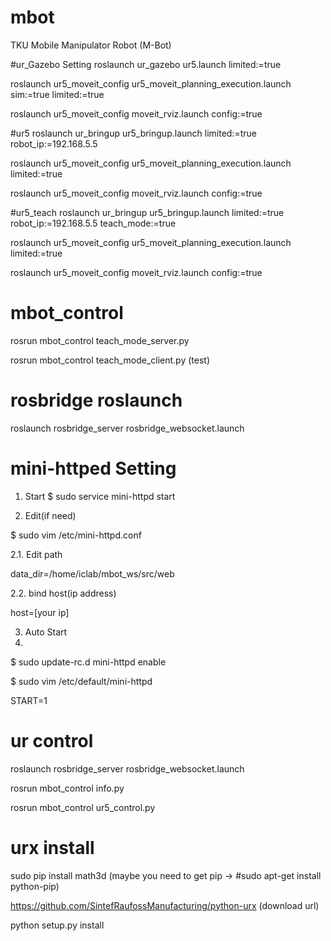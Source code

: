 # mbot
TKU Mobile Manipulator Robot (M-Bot)


#ur_Gazebo Setting
roslaunch ur_gazebo ur5.launch limited:=true

roslaunch ur5_moveit_config ur5_moveit_planning_execution.launch sim:=true limited:=true

roslaunch ur5_moveit_config moveit_rviz.launch config:=true

#ur5
roslaunch ur_bringup ur5_bringup.launch limited:=true robot_ip:=192.168.5.5

roslaunch ur5_moveit_config ur5_moveit_planning_execution.launch limited:=true

roslaunch ur5_moveit_config moveit_rviz.launch config:=true

#ur5_teach
roslaunch ur_bringup ur5_bringup.launch limited:=true robot_ip:=192.168.5.5 teach_mode:=true

roslaunch ur5_moveit_config ur5_moveit_planning_execution.launch limited:=true

roslaunch ur5_moveit_config moveit_rviz.launch config:=true

# mbot_control
rosrun mbot_control teach_mode_server.py

rosrun mbot_control teach_mode_client.py  (test)



# rosbridge roslaunch
roslaunch rosbridge_server rosbridge_websocket.launch




# mini-httped Setting
1. Start 
$ sudo service mini-httpd start

2. Edit(if need)

$ sudo vim /etc/mini-httpd.conf

2.1. Edit path

data_dir=/home/iclab/mbot_ws/src/web

2.2. bind host(ip address)

host=[your ip] 

3. Auto Start
4. 
$ sudo update-rc.d mini-httpd enable

$ sudo vim /etc/default/mini-httpd

START=1


# ur control
roslaunch rosbridge_server rosbridge_websocket.launch

rosrun mbot_control info.py

rosrun mbot_control ur5_control.py

# urx install
sudo pip install math3d  (maybe you need to get pip -> #sudo apt-get install python-pip)

https://github.com/SintefRaufossManufacturing/python-urx   (download url)

python setup.py install
